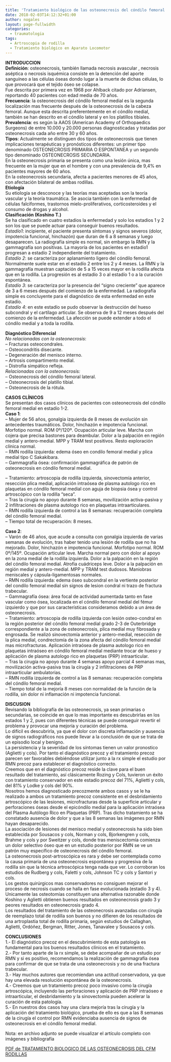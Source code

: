```yaml
---
title: 'Tratamiento biológico de las osteonecrosis del cóndilo femoral medial  de la rodilla'
date: 2018-02-03T14:12:32+01:00
author: nogales
layout: page-fullwidth
categories:
  - traumatologia
tags:
  - Artroscopia de rodilla
  - Tratamiento biológico en Aparato Locomotor
---
```

**INTRODUCCION**  
**Definición**: osteonecrosis, también llamada necrosis avascular , necrosis aséptica o necrosis isquémica consiste en la detención del aporte sanguíneo a las células óseas dondo lugar a la muerte de dichas células, lo que provocará que el tejido óseo se colapse.  
Fue descrita por primera vez en 1968 por Ahlback citado por Adriansen, reportando 40 pacientes con edad media de 70 años.  
**Frecuencia**: la osteonecrosis del cóndilo femoral medial es la segunda localización mas frecuente después de la osteonecrosis de la cabeza femoral. Aunque esta descrita preferentemente en el cóndilo medial, también se han descrito en el cóndilo lateral y en los platillos tibiales.  
**Prevalencia**: es según la AAOS (American Academy of Orthopaedics Surgeons) de entre 10.000 y 20.000 personas diagnosticadas y tratadas por osteonecrosis cada año entre 30 y 60 años.  
**Tipos**: Actualmente se distinguen dos tipos de osteonecrosis que tienen implicaciones terapéuticas y pronósticos diferentes: un primer tipo denominado OSTEONECROSIS PRIMARIA O ESPONTANEA y un segundo tipo denominado OSTEONECROSIS SECUNDARIA.  
En la osteonecrosis primaria se presenta como una lesión única, mas frecuente en la mujer que en el hombre y con una prevalencia de 9,4% en pacientes mayores de 60 años.  
En la osteonecrosis secundaria, afecta a pacientes menores de 45 años, con afectación bilateral de ambas rodillas.  
**Etiología**  
Su etiología se desconoce y las teorías mas aceptadas son la teoría vascular y la teoría traumática. Se asocia también con la enfermedad de células falciformes, trastornos mielo-proliferativos, corticosteroides y el consumo de drogas y alcohol.  
**Clasificación (Koshino T.)**  
Se ha clasificado en cuatro estadios la enfermedad y solo los estadios 1 y 2 son los que se puede actuar para conseguir buenos resultados.  
_Estadío1_: incipiente, el paciente presenta síntomas y signos severos (dolor, impotencia funcional, hinchazón) que duran de 6 a 8 semanas y luego desaparecen. La radiografía simple es normal, sin embargo la RMN y la gammagrafía son positivas. La mayoría de los pacientes en estadio1 progresan a estadío 2 independiente del tratamiento.  
_Estadío 2_: se caracteriza por aplanamiento ligero del cóndilo femoral. Normalmente suele estar en el estadío 2 entre los 2 y 4 meses. La RMN y la gammagrafía muestran captación de 5 a 15 veces mayor en la rodilla afecta que en la rodilla. La progresión es al estadío 3 o al estadío 1 o a la curación espontánea.  
_Estadío 3_: se caracteriza por la presencia del “signo creciente” que aparece de 3 a 6 meses después del comienzo de la enfermedad. La radiografía simple es concluyente para el diagnóstico de esta enfermedad en este estadío.  
_Estadío 4_: en este estadío se pudo observar la destrucción del hueso subcondral y el cartílago articular. Se observa de 9 a 12 meses después del comienzo de la enfermedad. La afección se puede extender a todo el cóndilo medial y a toda la rodilla.

**Diagnóstico Diferencial**  
_No relacionadas con la osteonecrosis_:  
&#8211; Fracturas osteocondrales.  
&#8211; Osteocondritis disecante.  
&#8211; Degeneración del menisco interno.  
&#8211; Artrosis compartimento medial.  
&#8211; Distrofia simpático refleja.  
_Relacionadas con la osteonecrosis:_  
&#8211; Osteonecrosis del cóndilo femoral lateral.  
&#8211; Osteonecrosis del platillo tibial.  
&#8211; Osteonecrosis de la rótula.

**CASOS CLÍNICOS**  
Se presentan dos casos clínicos de pacientes con osteonecrosis del cóndilo femoral medial en estadío 1-2.  
**Caso 1**:  
&#8211; Mujer de 56 años, gonalgia izquierda de 8 meses de evolución sin antecedentes traumáticos. Dolor, hinchazón e impotencia funcional. Morfotipo normal. ROM 0º/120º. Ocupación articular leve. Marcha con cojera que precisa bastones para deambular. Dolor a la palpación en región medial y antero-medial. MPP y TRAM test positivos. Resto exploración clínica normal.  
&#8211; RMN rodilla izquierda: edema óseo en condilo femoral medial y plica medial tipo C Sakakibara.  
&#8211; Gammagrafía ósea: confirmación gammagráfica de patrón de osteonecrosis en cóndilo femoral medial.

&#8211; Tratamiento: artroscopia de rodilla izquierda, sinovectomía anterior, resección plica medial, aplicación intraósea de plasma autologo rico en plaquetas en cóndilo femoral medial con aguja de biopsia ósea y control artroscópico con la rodilla “seca”.  
&#8211; Tras la cirugía no apoyo durante 8 semanas, movilización activa-pasiva y 2 infiltraciones de plasma autologo rico en plaquetas intraarticulares.  
&#8211; RMN rodilla izquierda de control a las 8 semanas: recuperación completa del cóndilo femoral medial.  
&#8211; Tiempo total de recuperación: 8 meses.

**Caso 2**:  
&#8211; Varón de 46 años, que acude a consulta con gonalgia izquierda de varias semanas de evolución, tras haber tenido una lesión de rodilla que no ha mejorado. Dolor, hinchazón e impotencia funcional. Morfotipo normal. ROM 0º/145º. Ocupación articular leve. Marcha normal pero con dolor al apoyo en la zona medial de la rodilla izquierda. Dolor a la palpación en la región del cóndilo femoral medial. Atrofia cuádriceps leve. Dolor a la palpación en región medial y antero-medial. MPP y TRAM test dudosos. Maniobras meniscales y cápsula-ligamentosas normales.  
&#8211; RMN rodilla izquierda: edema óseo subcondral en la vertiente posterior del condilo femoral medial sin signos de lesion condral ni trazo de fractura trabecular.  
&#8211; Gammagrafía ósea: área focal de actividad aumentada tanto en fase vascular como ósea, localizada en el cóndilo femoral medial del fémur izquierdo y que por sus características consideramos debido a un área de osteonecrosis.  
&#8211; Tratamiento: artroscopia de rodilla izquierda con lesión osteo-condral en la región posterior del cóndilo femoral medial grado 2-3 de Outerbridge correspondiente a la zona de osteonecrosis, plica medial muy fibrosada y engrosada. Se realizó sinovectomía anterior y antero-medial, resección de la plica medial, condrectomía de la zona afecta del cóndilo femoral medial mas microfracturas. Aplicación intraósea de plasma autologo rico en plaquetas intraóseo en cóndilo femoral medial mediante trocar de hueso y aplicación de plasma autologo rico en plaquetas (PRP) intraarticular.  
&#8211; Tras la cirugía no apoyo durante 4 semanas apoyo parcial 4 semanas mas, movilización activa-pasiva tras la cirugía y 2 infiltraciones de PRP intraarticular ambulatorias.  
&#8211; RMN rodilla izquierda de control a las 8 semanas: recuperación completa del cóndilo femoral medial.  
&#8211; Tiempo total de la mejoría 8 meses con normalidad de la función de la rodilla, sin dolor ni inflamación ni impotencia funcional.

**DISCUSION**  
Revisando la bibliografía de las osteonecrosis, ya sean primarias o secundarias, se coincide en que lo mas importante es descubrirlas en los estados 1 y 2, pues con diferentes técnicas se puede conseguir revertir el problema y provocar una mejoría y curación del problema.  
Lo difícil es descubrirla, ya que el dolor con discreta inflamación y ausencia de signos radiográficos nos puede llevar a la conclusión de que se trata de un episodio local y benigno.  
La persistencia y la severidad de los síntomas tienen un valor pronostico (Aglietti y cols). Por tanto el diagnóstico precoz y el tratamiento precoz parecen ser favorables debiéndose utilizar junto a la rx simple el estudio por RMN precoz para establecer el diagnóstico correcto.  
Creemos que en el diagnóstico precoz reside la clave para el buen resultado del tratamiento, así clásicamente Rozing y Cols, tuvieron un éxito con tratamiento conservador en este estadío precoz del 71%, Aglietti y cols, del 81% y Lodke y cols del 90%.  
Nosotros hemos diagnosticado precozmente ambos casos y se le ha realizado a ambos un tratamiento precoz consistente en el desbridamiento artroscópico de las lesiones, microfracturas desde la superficie articular y perforaciones óseas desde el epicóndilo medial para la aplicación intraósea del Plasma Autólogo Rico en Plaquetas (PRP). Tras dicho tratamiento se ha constatado ausencia de dolor y que a las 8 semanas las imágenes por RMN hayan desaparecido.  
La asociación de lesiones del menisco medial y osteonecrosis ha sido bien establecida por Sousacos y cols, Norman y cols, Bjorkengren y cols, Brahme y cols y por Sweitzer y cols, donde tras meniscectomía comienza un dolor selectivo óseo que en un estudio posterior por RMN se ve un patrón muy específico de osteonecrosis del cóndilo femoral.  
La osteonecrosis post-artroscópica es rara y debe ser contemplada como la causa primaria de una osteonecrosis espontánea y progresiva de la rodilla sin que la técnica artroscópica tenga nada que ver. Lo corroboran los estudios de Rudberg y cols, Faletti y cols, Johnson TC y cols y Santori y cols.  
Los gestos quirúrgicos mas conservadores no consiguen mejorar el proceso de necrosis cuando se halla en fase evolucionada (estadío 3 y 4). Unicamente las osteotomías constituyen una alternativa razonable donde Koshino y Aglietti obtienen buenos resultados en osteonecrosis grado 3 y peores resultados en osteonecrosis grado 4.  
Los resultados del tratamiento de las osteonecrosis avanzadas con cirugía de reemplazo total de rodilla son buenos y no difieren de los resultados de una artroplastia total de rodilla primaria, según estudios de Callaghan, Aglietti, Ordóñez, Bergman, Ritter, Jones, Tanavalee y Sousacos y cols.

**CONCLUSIONES**  
1.- El diagnóstico precoz en el descubrimiento de esta patología es fundamental para los buenos resultados clínicos en el tratamiento.  
2.- Por tanto aparte de la rx simple, se debe acompañar de un estudio por RMN y si es positivo, recomendamos la realización de gammagrafía ósea para confirmar de que se trata de una osteonecrosis y no de una fractura trabecular.  
3.- Hay muchos autores que recomiendan una actitud conservadora, ya que hay una elevada resolución espontánea de la osteonecrosis.  
4.- Creemos que un tratamiento precoz poco invasivo como la cirugía artroscópica, incluyendo las perforaciones y aplicación de PRP intraóseo e intraarticular, el desbridamiento y la sinovectomía pueden acelerar la curación de esta patología.  
5.- En nuestros dos casos hay una clara mejoría tras la cirugía y la aplicación del tratamiento biológico, prueba de ello es que a las 8 semanas de la cirugía el control por RMN evidenciaba ausencia de signos de osteonecrosis en el cóndilo femoral medial.

Nota: en archivo adjunto se puede visualizar el artículo completo con imágenes y bibliografía

[PDF de TRATAMIENTO BIOLOGICO DE LAS OSTEONECROSIS DEL CFM RODILLAS](http://www.nogales.eu/wp-content/uploads/2018/02/TRATAMIENTO-BIOLOGICO-DE-LAS-OSTEONECROSIS-DEL-CFM-RODILLAS1.pdf)